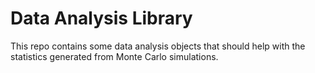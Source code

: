 # Data Analysis Library

This repo contains some data analysis objects that should help with the statistics generated from Monte Carlo simulations.
